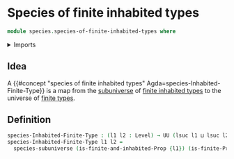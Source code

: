 # Species of finite inhabited types

```agda
module species.species-of-finite-inhabited-types where
```

<details><summary>Imports</summary>

```agda
open import foundation.universe-levels

open import species.species-of-types-in-subuniverses

open import univalent-combinatorics.finite-types
open import univalent-combinatorics.inhabited-finite-types
```

</details>

## Idea

A
{{#concept "species of finite inhabited types" Agda=species-Inhabited-Finite-Type}}
is a map from the [subuniverse](foundation.global-subuniverses.md) of
[finite inhabited types](univalent-combinatorics.inhabited-finite-types.md) to
the universe of [finite types](univalent-combinatorics.finite-types.md).

## Definition

```agda
species-Inhabited-Finite-Type : (l1 l2 : Level) → UU (lsuc l1 ⊔ lsuc l2)
species-Inhabited-Finite-Type l1 l2 =
  species-subuniverse (is-finite-and-inhabited-Prop {l1}) (is-finite-Prop {l2})
```
